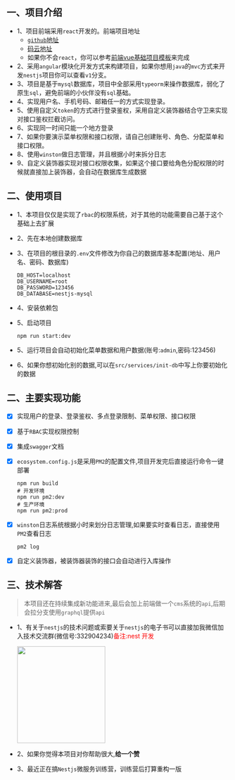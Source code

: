 ## 一、项目介绍

* 1、项目前端采用`react`开发的。前端项目地址
  * [`github`地址](https://github.com/kuangshp/nestjs-mysql-api-react)
  * [码云地址](https://gitee.com/k_2021/nestjs-mysql-api-react)
  * 如果你不会`react`，你可以参考[前端vue基础项目模板](https://github.com/kuangshp/vue3-admin)来完成
* 2、采用`angular`模块化开发方式来构建项目，如果你想用`java`的`mvc`方式来开发`nestjs`项目你可以查看`v1`分支。
* 3、项目是基于`mysql`数据库，项目中全部采用`typeorm`来操作数据库，弱化了原生`sql`，避免前端的小伙伴没有`sql`基础。
* 4、实现用户名、手机号码、邮箱任一的方式实现登录。
* 5、使用自定义`token`的方式进行登录鉴权，采用自定义装饰器结合守卫来实现对接口鉴权拦截访问。
* 6、实现同一时间只能一个地方登录
* 7、如果你要演示菜单权限和接口权限，请自己创建账号、角色、分配菜单和接口权限。
* 8、使用`winston`做日志管理，并且根据小时来拆分日志
* 9、自定义装饰器实现对接口权限收集，如果这个接口要给角色分配权限的时候就直接加上装饰器，会自动在数据库生成数据

## 二、使用项目

* 1、本项目仅仅是实现了`rbac`的权限系统，对于其他的功能需要自己基于这个基础上去扩展

* 2、先在本地创建数据库

* 3、在项目的根目录的`.env`文件修改为你自己的数据库基本配置(地址、用户名、密码、数据库)

  ```properties
  DB_HOST=localhost
  DB_USERNAME=root
  DB_PASSWORD=123456
  DB_DATABASE=nestjs-mysql
  ```

* 4、安装依赖包

* 5、启动项目

  ```shell
  npm run start:dev
  ```

* 5、运行项目会自动初始化菜单数据和用户数据(账号:`admin`,密码:123456)

* 6、如果你想初始化别的数据,可以在`src/services/init-db`中写上你要初始化的数据

## 二、主要实现功能

- [x] 实现用户的登录、登录鉴权、多点登录限制、菜单权限、接口权限

- [x] 基于`RBAC`实现权限控制

- [x] 集成`swagger`文档

- [x] `ecosystem.config.js`是采用`PM2`的配置文件,项目开发完后直接运行命令一键部署

  ```shell
  npm run build
  # 开发环境
  npm run pm2:dev
  # 生产环境
  npm run pm2:prod
  ```

- [x] `winston`日志系统根据小时来划分日志管理,如果要实时查看日志，直接使用`PM2`查看日志

  ```shell
  pm2 log
  ```

- [x] 自定义装饰器，被装饰器装饰的接口会自动进行入库操作

## 三、技术解答

> 本项目还在持续集成新功能进来,最后会加上前端做一个`cms`系统的`api`,后期会拉分支使用`graphql`提供`api`

- 1、有关于`nestjs`的技术问题或索要关于`nestjs`的电子书可以直接加我微信加入技术交流群(微信号:332904234)<font color="#f00">备注:nest 开发</font>

  <img src="https://shuiping.oss-cn-shenzhen.aliyuncs.com/nest-mysql-api/wx.jpg" width="200" height="220" style="margin-left:0" />

- 2、如果你觉得本项目对你帮助很大,**给一个赞**
- 3、最近正在搞`Nestjs`微服务训练营，训练营后打算重构一版
